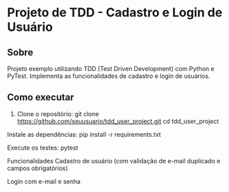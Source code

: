 # Projeto de TDD - Cadastro e Login de Usuário

## Sobre

Projeto exemplo utilizando TDD (Test Driven Development) com Python e PyTest. Implementa as funcionalidades de cadastro e login de usuários.

## Como executar

1. Clone o repositório:
git clone https://github.com/seuusuario/tdd_user_project.git
cd tdd_user_project

Instale as dependências:
pip install -r requirements.txt

Execute os testes:
pytest

Funcionalidades
Cadastro de usuário (com validação de e-mail duplicado e campos obrigatórios)

Login com e-mail e senha

